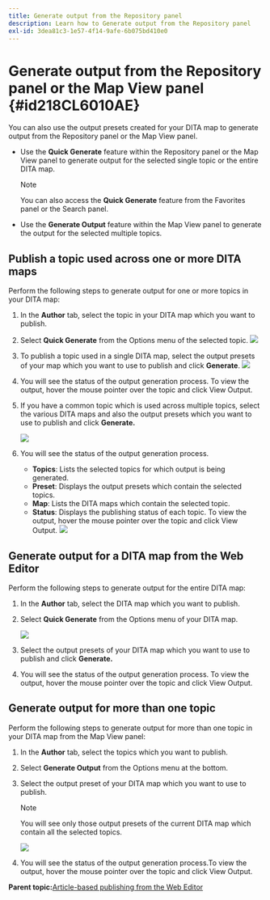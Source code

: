 ```yaml
---
title: Generate output from the Repository panel
description: Learn how to Generate output from the Repository panel
exl-id: 3dea81c3-1e57-4f14-9afe-6b075bd410e0
---
```

# Generate output from the Repository panel or the Map View panel {#id218CL6010AE}

You can also use the output presets created for your DITA map to generate output from the Repository panel or the Map View panel.

-   Use the **Quick Generate** feature within the Repository panel or the Map View panel to generate output for the selected single topic or the entire DITA map.

    >[!NOTE]
    >
    > You can also access the **Quick Generate** feature from the Favorites panel or the Search panel.

-   Use the **Generate Output** feature within the Map View panel to generate the output for the selected multiple topics.

## Publish a topic used across one or more DITA maps 

Perform the following steps to generate output for one or more topics in your DITA map:

1. In the **Author** tab, select the topic in your DITA map which you want to publish.

1. Select **Quick Generate** from the Options menu of the selected topic.
 ![](images/select-topic-options-menu_cs.png)

1.  To publish a topic used in a single DITA map, select the output presets of your map which you want to use to publish and click **Generate**.
![](images/select-preset_cs.png)

1.  You will see the status of the output generation process. To view the output, hover the mouse pointer over the topic and click View Output.

1. If you have a common topic which is used across multiple topics, select the various DITA maps and also the output presets which you want to use to publish and click **Generate.**

    ![](images/select-preset-multiple-maps_cs.png)

1.  You will see the status of the output generation process.

    -   **Topics**: Lists the selected topics for which output is being generated.
    -   **Preset**: Displays the output presets which contain the selected topics.
    -   **Map**: Lists the DITA maps which contain the selected topic.
    -   **Status**: Displays the publishing status of each topic.
    To view the output, hover the mouse pointer over the topic and click View Output.
    ![](images/output-multiple-maps_cs.png)


## Generate output for a DITA map from the Web Editor 

Perform the following steps to generate output for the entire DITA map:

1.  In the **Author** tab, select the DITA map which you want to publish.

1.  Select **Quick Generate** from the Options menu of your DITA map.

    ![](images/select-map-options-menu_cs.png)

1.  Select the output presets of your DITA map which you want to use to publish and click **Generate.**

1.  You will see the status of the output generation process. To view the output, hover the mouse pointer over the topic and click View Output.


## Generate output for more than one topic 

Perform the following steps to generate output for more than one topic in your DITA map from the Map View panel:

1.  In the **Author** tab, select the topics which you want to publish.

1.  Select **Generate Output** from the Options menu at the bottom.

1.  Select the output preset of your DITA map which you want to use to publish.

    >[!NOTE]
    >
    > You will see only those output presets of the current DITA map which contain all the selected topics.

    ![](images/generate-output-multiple-topics_cs.png)

1.  You will see the status of the output generation process.To view the output, hover the mouse pointer over the topic and click View Output.


**Parent topic:**[Article-based publishing from the Web Editor](web-editor-article-publishing.md)

